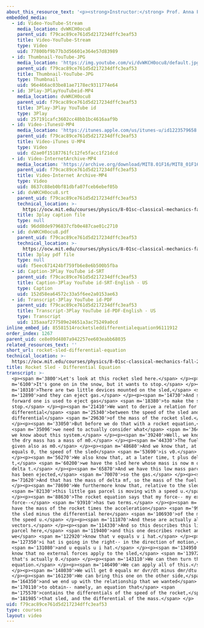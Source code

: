 ```yaml
---
about_this_resource_text: '<p><strong>Instructor:</strong> Prof. Anna Frebel</p>'
embedded_media:
  - id: Video-YouTube-Stream
    media_location: dvWKCH0ocu8
    parent_uid: f79cac89ce761d5d217234dffc3eaf53
    title: Video-YouTube-Stream
    type: Video
    uid: 77800bf9b77b3d56601e364e57d83989
  - id: Thumbnail-YouTube-JPG
    media_location: 'https://img.youtube.com/vi/dvWKCH0ocu8/default.jpg'
    parent_uid: f79cac89ce761d5d217234dffc3eaf53
    title: Thumbnail-YouTube-JPG
    type: Thumbnail
    uid: 96e466ac03be81ae7178ec9311774e64
  - id: 3Play-3PlayYouTubeid-MP4
    media_location: dvWKCH0ocu8
    parent_uid: f79cac89ce761d5d217234dffc3eaf53
    title: 3Play-3Play YouTube id
    type: 3Play
    uid: 257191cafc3602cc48bb1bc4616aaf9b
  - id: Video-iTunesU-MP4
    media_location: 'https://itunes.apple.com/us/itunes-u/id1223579658'
    parent_uid: f79cac89ce761d5d217234dffc3eaf53
    title: Video-iTunes U-MP4
    type: Video
    uid: d2ae0f15187761fc12fe5facc1f21dcd
  - id: Video-InternetArchive-MP4
    media_location: 'https://archive.org/download/MIT8.01F16/MIT8_01F16_W06PS01-1_360p.mp4'
    parent_uid: f79cac89ce761d5d217234dffc3eaf53
    title: Video-Internet Archive-MP4
    type: Video
    uid: 8637c88eb0bf81dbfa07fceb6ebef05b
  - id: dvWKCH0ocu8.srt
    parent_uid: f79cac89ce761d5d217234dffc3eaf53
    technical_location: >-
      https://ocw.mit.edu/courses/physics/8-01sc-classical-mechanics-fall-2016/week-6-continuous-mass-transfer/ps.6.1-rocket-sled-problem/rocket-sled-differential-equation/dvWKCH0ocu8.srt
    title: 3play caption file
    type: null
    uid: 96dd8de9796837cfb0e487cae01c2710
  - id: dvWKCH0ocu8.pdf
    parent_uid: f79cac89ce761d5d217234dffc3eaf53
    technical_location: >-
      https://ocw.mit.edu/courses/physics/8-01sc-classical-mechanics-fall-2016/week-6-continuous-mass-transfer/ps.6.1-rocket-sled-problem/rocket-sled-differential-equation/dvWKCH0ocu8.pdf
    title: 3play pdf file
    type: null
    uid: f5eec671424bf759fb6e8e6b500b5fba
  - id: Caption-3Play YouTube id-SRT
    parent_uid: f79cac89ce761d5d217234dffc3eaf53
    title: Caption-3Play YouTube id-SRT-English - US
    type: Caption
    uid: 152d58ea64572c33a5f6ee2a0153ae63
  - id: Transcript-3Play YouTube id-PDF
    parent_uid: f79cac89ce761d5d217234dffc3eaf53
    title: Transcript-3Play YouTube id-PDF-English - US
    type: Transcript
    uid: 135aaaf277589e24651a3ac75249a0cd
inline_embed_id: 85581514rocketsleddifferentialequation96111912
order_index: 1267
parent_uid: ce8e09d4807a942257ee603eabb68035
related_resources_text: ''
short_url: rocket-sled-differential-equation
technical_location: >-
  https://ocw.mit.edu/courses/physics/8-01sc-classical-mechanics-fall-2016/week-6-continuous-mass-transfer/ps.6.1-rocket-sled-problem/rocket-sled-differential-equation
title: Rocket Sled - Differential Equation
transcript: >-
  <p><span m='3800'>Let's look at this rocket sled here.</span> </p><p><span
  m='6100'>It's gone on in the snow, but it wants to stop.</span> </p><p><span
  m='10310'>There are two little devices mounted on the sled,</span> <span
  m='12890'>and they can eject gas.</span> </p><p><span m='14730'>And so the
  forward one is used to eject gas</span> <span m='18380'>to make the sled
  stop.</span> </p><p><span m='21410'>We want to derive a relation for the
  differential</span> <span m='25340'>between the speed of the sled and the
  differential</span> <span m='29630'>of the mass of the rocket sled.</span>
  </p><p><span m='33050'>But before we do that with a rocket equation,</span>
  <span m='35096'>we need to actually consider what</span> <span m='36470'>else
  we know about this system.</span> </p><p><span m='39240'>Well, we know that
  the dry mass has a mass of m0.</span> </p><p><span m='44330'>The fuel mass is
  given also as m0.</span> </p><p><span m='48680'>And we know that, at time of t
  equals 0, the speed of the sled</span> <span m='53690'>is v0.</span>
  </p><p><span m='56270'>We also know that, at a later time, t plus delta
  t,</span> <span m='60200'>we have the sled here whose mass is now m of t plus
  delta t.</span> </p><p><span m='65870'>And we have this low mass parcel that
  has been ejected,</span> <span m='70070'>so the gas.</span> </p><p><span
  m='71620'>And that has the mass of delta mf, so the mass of the fuel.</span>
  </p><p><span m='78690'>We furthermore know that, relative to the sled,</span>
  <span m='82130'>this little gas parcel is moving with a speed u.</span>
  </p><p><span m='88630'>The rocket equation says that my force-- my external
  force--</span> <span m='93910'>has two terms.</span> </p><p><span m='95530'>We
  have the mass of the rocket times the acceleration</span> <span m='99220'>of
  the sled minus the differential here</span> <span m='106930'>of the mass times
  the speed u.</span> </p><p><span m='111870'>And these are actually all
  vectors.</span> </p><p><span m='114330'>And so this describes this little gas
  parcel here,</span> <span m='119400'>and this one describes rocket and
  we</span> <span m='122920'>know that v equals v i hat.</span> </p><p><span
  m='127350'>i hat is going in the right-- in the direction of motion,</span>
  <span m='131080'>and u equals u i hat.</span> </p><p><span m='134950'>We also
  know that no external forces apply to the sled,</span> <span m='139720'>so
  that's actually 0.</span> </p><p><span m='143110'>We can then turn this
  equation.</span> </p><p><span m='146490'>We can apply all of this.</span>
  </p><p><span m='148030'>We will get 0 equals mr dvr/dt minus dmr/dtu.</span>
  </p><p><span m='161230'>We can bring this one on the other side,</span> <span
  m='164350'>and we end up with the relationship that we wanted</span> <span
  m='170110'>to obtain-- namely, an equation that</span> <span
  m='175570'>contains the differentials of the speed of the rocket,</span> <span
  m='181985'>that sled, and the differential of the mass.</span> </p>
uid: f79cac89ce761d5d217234dffc3eaf53
type: courses
layout: video
---
```

